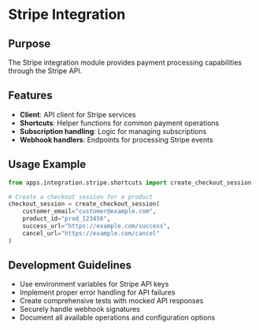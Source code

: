 # Stripe Integration

## Purpose

The Stripe integration module provides payment processing capabilities through the Stripe API.

## Features

- **Client**: API client for Stripe services
- **Shortcuts**: Helper functions for common payment operations
- **Subscription handling**: Logic for managing subscriptions
- **Webhook handlers**: Endpoints for processing Stripe events

## Usage Example

```python
from apps.integration.stripe.shortcuts import create_checkout_session

# Create a checkout session for a product
checkout_session = create_checkout_session(
    customer_email="customer@example.com",
    product_id="prod_123456",
    success_url="https://example.com/success",
    cancel_url="https://example.com/cancel"
)
```

## Development Guidelines

- Use environment variables for Stripe API keys
- Implement proper error handling for API failures
- Create comprehensive tests with mocked API responses
- Securely handle webhook signatures
- Document all available operations and configuration options
